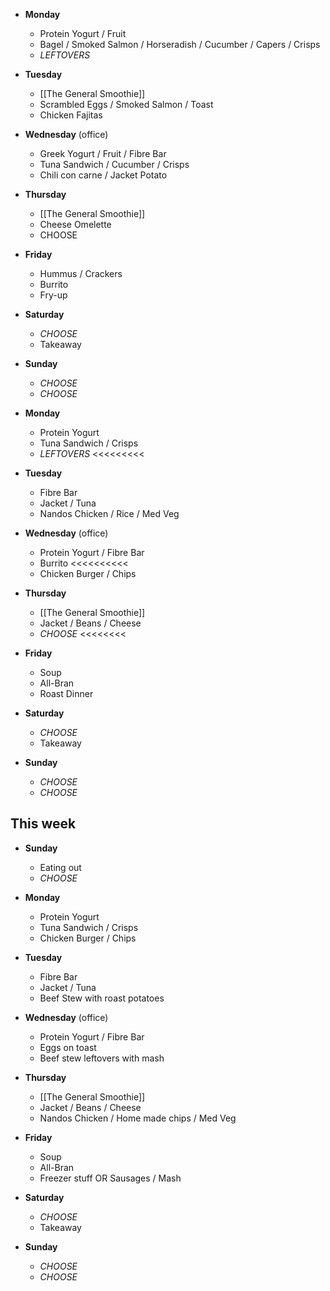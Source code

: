 

- **Monday**
	- Protein Yogurt / Fruit
	- Bagel / Smoked Salmon / Horseradish / Cucumber / Capers / Crisps
	- *LEFTOVERS*
- **Tuesday**
	- [[The General Smoothie]]
	- Scrambled Eggs / Smoked Salmon / Toast
	- Chicken Fajitas
- **Wednesday** (office)
	- Greek Yogurt / Fruit / Fibre Bar
	- Tuna Sandwich / Cucumber / Crisps
	- Chili con carne / Jacket Potato
- **Thursday**
	- [[The General Smoothie]]
	- Cheese Omelette
	- CHOOSE
- **Friday**
	- Hummus / Crackers
	- Burrito
	- Fry-up
- **Saturday**
	- *CHOOSE*
	- Takeaway
- **Sunday**
	- *CHOOSE*
	- *CHOOSE*



- **Monday**
	- Protein Yogurt
	- Tuna Sandwich / Crisps
	- *LEFTOVERS* <<<<<<<<<
- **Tuesday**
	- Fibre Bar
	- Jacket / Tuna
	- Nandos Chicken / Rice / Med Veg
- **Wednesday** (office)
	- Protein Yogurt / Fibre Bar
	- Burrito <<<<<<<<<<
	- Chicken Burger / Chips
- **Thursday**
	- [[The General Smoothie]]
	- Jacket / Beans / Cheese
	- *CHOOSE* <<<<<<<<
- **Friday**
	- Soup
	- All-Bran
	- Roast Dinner
- **Saturday**
	- *CHOOSE*
	- Takeaway
- **Sunday**
	- *CHOOSE*
	- *CHOOSE*



## This week

- **Sunday**
	- Eating out
	- *CHOOSE*



- **Monday**
	- Protein Yogurt
	- Tuna Sandwich / Crisps
	- Chicken Burger / Chips
- **Tuesday**
	- Fibre Bar
	- Jacket / Tuna
	- Beef Stew with roast potatoes
- **Wednesday** (office)
	- Protein Yogurt / Fibre Bar
	- Eggs on toast
	- Beef stew leftovers with mash
- **Thursday**
	- [[The General Smoothie]]
	- Jacket / Beans / Cheese
	- Nandos Chicken / Home made chips / Med Veg
- **Friday**
	- Soup
	- All-Bran
	- Freezer stuff OR Sausages / Mash
- **Saturday**
	- *CHOOSE*
	- Takeaway
- **Sunday**
	- *CHOOSE*
	- *CHOOSE*